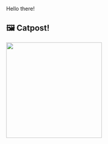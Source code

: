 Hello there!



## 🖼️ Catpost!

<sub>
    <img src="https://cdn2.thecatapi.com/images/5vp.jpg" height="256">
</sub>

